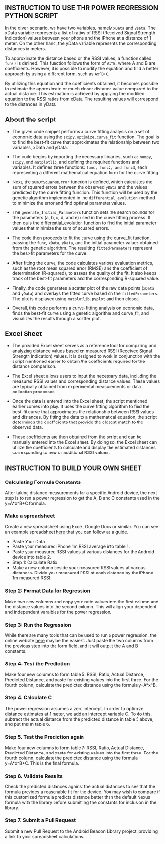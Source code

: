 ## INSTRUCTION TO USE THR POWER REGRESSION PYTHON SCRIPT

In the given scenario, we have two variables, namely `xData` and `yData`. The xData variable represents a list of ratios of RSSI (Received Signal Strength Indication) values between your phone and the iPhone at a distance of 1 meter. On the other hand, the yData variable represents the corresponding distances in meters.

To approximate the distance based on the RSSI values, a function called `fun()` is defined. This function follows the form of `Ax^B`, where A and B are coefficients. However, it is possible to modify the equation and find a better approach by using a different form, such as `Ax^B+C`.

By utilizing this equation and the coefficients obtained, it becomes possible to estimate the approximate or much closer distance value compared to the actual distance. This estimation is achieved by applying the modified equation to the RSSI ratios from xData. The resulting values will correspond to the distances in yData.


## About the script

 - The given code snippet performs a curve fitting analysis on a set of economic data using the `scipy.optimize.curve_fit` function. The goal is to find the best-fit curve that approximates the relationship between two variables, xData and yData.

 - The code begins by importing the necessary libraries, such as `numpy`, `scipy`, and `matplotlib`, and defining the required functions and variables. It defines three functions: `func, func2, and func3`, each representing a different mathematical equation form for the curve fitting.

 - Next, the `sumOfSquaredError` function is defined, which calculates the sum of squared errors between the observed `yData` and the values predicted by the curve fitting function. This function will be used by the genetic algorithm implemented in the `differential_evolution `method to minimize the error and find optimal parameter values.

 - The `generate_Initial_Parameters` function sets the search bounds for the parameters (a, b, c, d, and e) used in the curve fitting process. It then calls the differential_evolution function to find the initial parameter values that minimize the sum of squared errors.

 - The code then proceeds to fit the curve using the curve_fit function, passing the `func`, `xData`, `yData`, and the initial parameter values obtained from the genetic algorithm. The resulting `fittedParameters` represent the best-fit parameters for the curve.

 - After fitting the curve, the code calculates various evaluation metrics, such as the root mean squared error (RMSE) and the coefficient of determination (R-squared), to assess the quality of the fit. It also keeps track of the best-fit parameters and the corresponding R-squared value.

 - Finally, the code generates a scatter plot of the raw data points (`xData` and `yData`) and overlays the fitted curve based on the `fittedParameters`. The plot is displayed using `matplotlib.pyplot` and then closed.

 - Overall, this code performs a curve-fitting analysis on economic data, finds the best-fit curve using a genetic algorithm and curve_fit, and visualizes the results through a scatter plot. 

## Excel Sheet

- The provided Excel sheet serves as a reference tool for comparing and analyzing distance values based on measured RSSI (Received Signal Strength Indication) values. It is designed to work in conjunction with the script mentioned earlier to obtain the coefficients required for the distance comparison.

 - The Excel sheet allows users to input the necessary data, including the measured RSSI values and corresponding distance values. These values are typically obtained from experimental measurements or data collection processes.

 - Once the data is entered into the Excel sheet, the script mentioned earlier comes into play. It uses the curve fitting algorithm to find the best-fit curve that approximates the relationship between RSSI values and distances. By fitting the data to a mathematical equation, the script determines the coefficients that provide the closest match to the observed data.

 - These coefficients are then obtained from the script and can be manually entered into the Excel sheet. By doing so, the Excel sheet can utilize the coefficients to calculate and display the estimated distances corresponding to new or additional RSSI values.

## INSTRUCTION TO BUILD YOUR OWN SHEET

### Calculating Formula Constants

 After taking distance measurements for a specific Android device, the next step is to run a power regression to get the A, B and C constants used in the y=A*x^B+C formula.

### Make a spreadsheet

 Create a new spreadsheet using Excel, Google Docs or similar. You can see an example spreadsheet [here](https://docs.google.com/spreadsheets/d/1ymREowDj40tYuA5CXd4IfC4WYPXxlx5hq1x8tQcWWCI/edit?usp=sharing) that you can follow as a guide.

 - Paste Your Data
 - Paste your measured iPhone 1m RSSI average into table 1.
 - Paste your measured RSSI values at various distances for the Android device into table 2.
 - Step 1: Calculate Ratio
 - Make a new column beside your measured RSSI values at various distances. Divide your measured RSSI at each distance by the iPhone 1m measured RSSI.

### Step 2: Format Data for Regression
 
 Make two new columns and copy your ratio values into the first column and the distance values into the second column. This will align your dependent and independent varaibles for the power regression.

### Step 3: Run the Regression

While there are many tools that can be used to run a power regression, the online website [here](http://www.xuru.org/rt/powr.asp) may be the easiest. Just paste the two columns from the previous step into the form field, and it will output the A and B constants.

### Step 4: Test the Prediction
 
 Make four new columns to form table 5: RSSI, Ratio, Actual Distance, Predicted Distance, and paste for existing values into the first three. For the fourth column, calculate the predicted distance using the formula y=A*x^B.

### Step 4. Calculate C

 The power regression assumes a zero intercept. In order to optimize distance estimates at 1 meter, we add an intercept variable C. To do this, subtract the actual distance from the predicted distance in table 5 above, and put this in table 6.

### Step 5. Test the Prediction again

 Make four new columns to form table 7: RSSI, Ratio, Actual Distance, Predicted Distance, and paste for existing values into the first three. For the fourth column, calculate the predicted distance using the formula y=A*x^B+C. This is the final formula.

### Step 6. Validate Results

 Check the predicted distances against the actual distances to see that the formula provides a reasonable fit for the device. You may wish to compare if this customized formula predicts distance better than the default Nexus formula with the library before submitting the constants for inclusion in the library.

### Step 7. Submit a Pull Request
 Submit a new Pull Request to the Android Beacon Library project, providing a link to your spreadsheet calculations.
